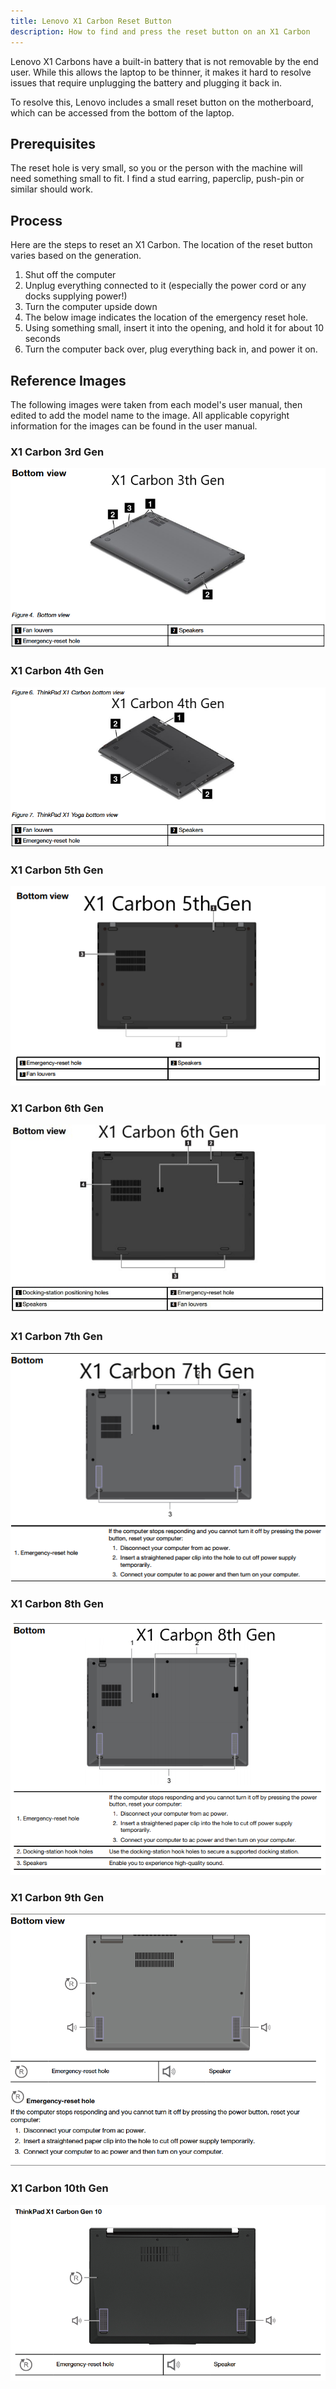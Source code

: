 ```yaml
---
title: Lenovo X1 Carbon Reset Button
description: How to find and press the reset button on an X1 Carbon
---
```


Lenovo X1 Carbons have a built-in battery that is not removable by the end user. While this allows the laptop to be thinner, it makes it hard to resolve issues that require unplugging the battery and plugging it back in.

To resolve this, Lenovo includes a small reset button on the motherboard, which can be accessed from the bottom of the laptop. 

## Prerequisites

The reset hole is very small, so you or the person with the machine will need something small to fit. I find a stud earring, paperclip, push-pin or similar should work.

## Process

Here are the steps to reset an X1 Carbon. The location of the reset button varies based on the generation.

1. Shut off the computer
2. Unplug everything connected to it (especially the power cord or any docks supplying power!)
3. Turn the computer upside down
4. The below image indicates the location of the emergency reset hole.
5. Using something small, insert it into the opening, and hold it for about 10 seconds
6. Turn the computer back over, plug everything back in, and power it on.

## Reference Images

The following images were taken from each model's user manual, then edited to add the model name to the image. All applicable copyright information for the images can be found in the user manual. 

### X1 Carbon 3rd Gen

![X1 Carbon 3rd Gen Reset Hole](../../../Resources/Images/X1-Carbon-3G.png)

### X1 Carbon 4th Gen

![X1 Carbon 4th Gen Reset Hole](../../../Resources/Images/X1-Carbon-4G.png)

### X1 Carbon 5th Gen

![X1 Carbon 5th Gen Reset Hole](../../../Resources/Images/X1-Carbon-5G.png)

### X1 Carbon 6th Gen

![X1 Carbon 6th Gen Reset Hole](../../../Resources/Images/X1-Carbon-6G.jpg)

### X1 Carbon 7th Gen

![X1 Carbon 7th Gen Reset Hole](../../../Resources/Images/X1-Carbon-7G.png)

### X1 Carbon 8th Gen

![X1 Carbon 8th Gen Reset Hole](../../../Resources/Images/X1-Carbon-8G.png)

### X1 Carbon 9th Gen

![X1 Carbon 9th Gen Reset Hole](../../../Resources/Images/X1-Carbon-9G.png)

### X1 Carbon 10th Gen

![X1 Carbon 10th Gen Reset Hole](../../../Resources/Images/X1-Carbon-10G.png)
